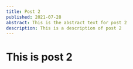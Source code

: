 ```yaml
---
title: Post 2
published: 2021-07-28
abstract: This is the abstract text for post 2
description: This is a description of post 2
---
```


# This is post 2